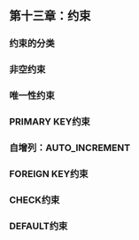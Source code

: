 ## 第十三章：约束

### 约束的分类

### 非空约束

### 唯一性约束

### PRIMARY KEY约束

### 自增列：AUTO_INCREMENT

### FOREIGN KEY约束

### CHECK约束

### DEFAULT约束